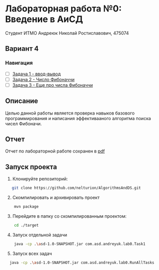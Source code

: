 # Лабораторная работа №0: Введение в АиСД

Студент ИТМО Андреюк Николай Ростиславович, 475074
## Вариант 4
### Навигация

- [ ] [Задача 1 - ввод-вывод](task1.md)
- [ ] [Задача 2 - Число Фибоначчи](task2.md)
- [ ] [Задача 3 - Еще про числа Фибоначчи](task3.md)

## Описание
Целью данной работы является проверка навыков базового
программирования и написания эффективaaного алгоритма
поиска чисел Фибоначи.

## Отчет
Отчет по лабораторной работе сохранен в [pdf](./ЛР%20№0.docx.pdf)

## Запуск проекта

1. Клонируйте репозиторий:

```bash
   git clone https://github.com/nelturion/AlgorithmsAndDS.git
```

2. Скомпилировать и архивировать проект

```bash
    mvn package
```

3. Перейдите в папку со скомпилированным проектом:

```bash
    cd ./target
```

4. Запуск отдельной задачи 

```bash
    java -cp .\asd-1.0-SNAPSHOT.jar com.asd.andreyuk.lab0.Task1
```

5. Запуск всех задач

```bash
  java -cp .\asd-1.0-SNAPSHOT.jar com.asd.andreyuk.lab0.RunAllTasks
```
